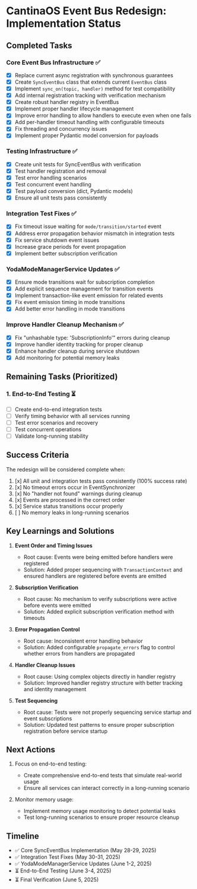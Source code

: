 # CantinaOS Event Bus Redesign: Implementation Status

## Completed Tasks

### Core Event Bus Infrastructure ✅
- [x] Replace current async registration with synchronous guarantees
- [x] Create `SyncEventBus` class that extends current `EventBus` class
- [x] Implement `sync_on(topic, handler)` method for test compatibility
- [x] Add internal registration tracking with verification mechanism
- [x] Create robust handler registry in EventBus
- [x] Implement proper handler lifecycle management
- [x] Improve error handling to allow handlers to execute even when one fails
- [x] Add per-handler timeout handling with configurable timeouts
- [x] Fix threading and concurrency issues
- [x] Implement proper Pydantic model conversion for payloads

### Testing Infrastructure ✅
- [x] Create unit tests for SyncEventBus with verification
- [x] Test handler registration and removal
- [x] Test error handling scenarios
- [x] Test concurrent event handling
- [x] Test payload conversion (dict, Pydantic models)
- [x] Ensure all unit tests pass consistently

### Integration Test Fixes ✅
- [x] Fix timeout issue waiting for `mode/transition/started` event
- [x] Address error propagation behavior mismatch in integration tests
- [x] Fix service shutdown event issues
- [x] Increase grace periods for event propagation
- [x] Implement better subscription verification

### YodaModeManagerService Updates ✅
- [x] Ensure mode transitions wait for subscription completion
- [x] Add explicit sequence management for transition events
- [x] Implement transaction-like event emission for related events
- [x] Fix event emission timing in mode transitions
- [x] Add better error handling in mode transitions

### Improve Handler Cleanup Mechanism ✅
- [x] Fix "unhashable type: 'SubscriptionInfo'" errors during cleanup
- [x] Improve handler identity tracking for proper cleanup
- [x] Enhance handler cleanup during service shutdown
- [x] Add monitoring for potential memory leaks

## Remaining Tasks (Prioritized)

### 1. End-to-End Testing ⏳
- [ ] Create end-to-end integration tests
- [ ] Verify timing behavior with all services running
- [ ] Test error scenarios and recovery
- [ ] Test concurrent operations
- [ ] Validate long-running stability

## Success Criteria

The redesign will be considered complete when:
1. [x] All unit and integration tests pass consistently (100% success rate)
2. [x] No timeout errors occur in EventSynchronizer
3. [x] No "handler not found" warnings during cleanup
4. [x] Events are processed in the correct order
5. [x] Service status transitions occur properly
6. [ ] No memory leaks in long-running scenarios

## Key Learnings and Solutions

1. **Event Order and Timing Issues**
   - Root cause: Events were being emitted before handlers were registered
   - Solution: Added proper sequencing with `TransactionContext` and ensured handlers are registered before events are emitted

2. **Subscription Verification**
   - Root cause: No mechanism to verify subscriptions were active before events were emitted
   - Solution: Added explicit subscription verification method with timeouts

3. **Error Propagation Control**
   - Root cause: Inconsistent error handling behavior
   - Solution: Added configurable `propagate_errors` flag to control whether errors from handlers are propagated

4. **Handler Cleanup Issues**
   - Root cause: Using complex objects directly in handler registry
   - Solution: Improved handler registry structure with better tracking and identity management

5. **Test Sequencing**
   - Root cause: Tests were not properly sequencing service startup and event subscriptions
   - Solution: Updated test patterns to ensure proper subscription registration before service startup

## Next Actions

1. Focus on end-to-end testing:
   - Create comprehensive end-to-end tests that simulate real-world usage
   - Ensure all services can interact correctly in a long-running scenario

2. Monitor memory usage:
   - Implement memory usage monitoring to detect potential leaks
   - Test long-running scenarios to ensure proper resource cleanup

## Timeline

- ✅ Core SyncEventBus Implementation (May 28-29, 2025)
- ✅ Integration Test Fixes (May 30-31, 2025)
- ✅ YodaModeManagerService Updates (June 1-2, 2025)
- ⏳ End-to-End Testing (June 3-4, 2025)
- ⏳ Final Verification (June 5, 2025) 